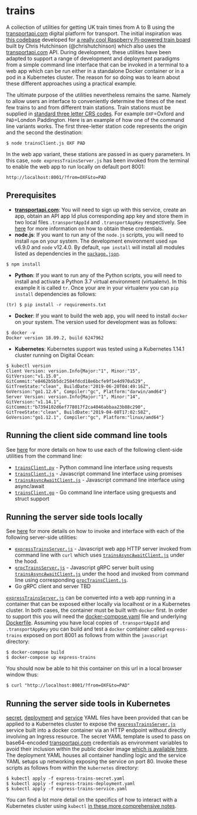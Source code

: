 # trains
A collection of utilities for getting UK train times from A to B using the [transportapi.com](transportapi.com) digital platform for transport.  The initial inspiration was [this codebase](https://github.com/chrishutchinson/train-departure-screen/blob/master/src/trains.py) developed for [a really cool Raspberry Pi-powered train board](https://twitter.com/chrishutchinson/status/1136743837244768257) built by Chris Hutchinson (@chrishutchinson) which also uses the [transportapi.com](transportapi.com) API.  During development, these utilities have been adapted to support a range of development and deployment paradigms from a simple command line interface that can be invoked in a terminal to a web app which can be run either in a standalone Docker container or in a pod in a Kubernetes cluster.  The reason for so doing was to learn about these different approaches using a practical example.

The ultimate purpose of the utilities nevertheless remains the same.  Namely to allow users an interface to conveniently determine the times of the next few trains to and from different train stations.  Train stations must be supplied in [standard three letter CRS codes](http://www.railwaycodes.org.uk/crs/CRS0.shtm).  For example `OXF`=Oxford and `PAD`=London Paddington. Here is an example of how one of the command line variants works.  The first three-letter station code represents the origin and the second the destination:
```
$ node trainsClient.js OXF PAD
```
In the web app variant, these stations are passed in as query parameters.  In this case, `node expressTrainsServer.js` has been invoked from the terminal to enable the web app to run locally on default port 8001:
```
http://localhost:8001/?from=OXF&to=PAD
```

## Prerequisites
* **[transportapi.com](transportapi.com)**: You will need to sign up with this service, create an app, obtain an API app Id plus corresponding app key and store them in two local files `.transportAppId` and `.transportAppKey` respectively.  See [here](https://developer.transportapi.com/) for more information on how to obtain these credentials.
* **node.js**: If you want to run any of the `node.js` scripts, you will need to install `npm` on your system.  The development environment used `npm` v6.9.0 and `node` v12.4.0.  By default, `npm install` will install all modules listed as dependencies in the [`package.json`](package.json).
```
$ npm install
```
* **Python**: If you want to run any of the Python scripts, you will need to install and activate a Python 3.7 virtual environment (virtualenv).  In this example it is called `tr`.  Once your are in your virtualenv you can `pip install` dependencies as follows:
```
(tr) $ pip install -r requirements.txt
```
* **Docker**: If you want to build the web app, you will need to install `docker` on your system.  The version used for development was as follows:
```
$ docker -v
Docker version 18.09.2, build 6247962
```
* **Kubernetes**: Kubernetes support was tested using a Kubernetes 1.14.1 cluster running on Digital Ocean:
```
$ kubectl version
Client Version: version.Info{Major:"1", Minor:"15", GitVersion:"v1.15.0", GitCommit:"e8462b5b5dc2584fdcd18e6bcfe9f1e4d970a529", GitTreeState:"clean", BuildDate:"2019-06-20T04:49:16Z", GoVersion:"go1.12.6", Compiler:"gc", Platform:"darwin/amd64"}
Server Version: version.Info{Major:"1", Minor:"14", GitVersion:"v1.14.1", GitCommit:"b7394102d6ef778017f2ca4046abbaa23b88c290", GitTreeState:"clean", BuildDate:"2019-04-08T17:02:58Z", GoVersion:"go1.12.1", Compiler:"gc", Platform:"linux/amd64"}
```

## Running the client side command line tools
See [here](CommandLineScripts.md) for more details on how to use each of the following client-side utilities from the command line:
* [`trainsClient.py`](python/trainsClient.py) - Python command line interface using requests
* [`trainsClient.js`](javascript/trainsClient.js) - Javascript command line interface using promises
* [`trainsAsyncAwaitClient.js`](javascript/trainsAsyncAwaitClient.js) - Javascript command line interface using async/await
* [`trainsClient.go`](go/trainsClient.go) - Go command line interface using grequests and struct support

## Running the server side tools locally
See [here](ServerSideScripts.md) for more details on how to invoke and interface with each of the following server-side utilities:
* [`expressTrainsServer.js`](javascript/expressTrainsServer.js) - Javascript web app HTTP server invoked from command line with `curl` which uses [`trainsAsyncAwaitClient.js`](javascript/trainsAsyncAwaitClient.js) under the hood.
* [`grpcTrainsServer.js`](javascript/grpcTrainsServer.js) - Javascript gRPC server built using [`trainsAsyncAwaitClient.js`](javascript/trainsAsyncAwaitClient.js) under the hood and invoked from command line using corresponding [`grpcTrainsClient.js`](javascript/grpcTrainsClient.js).
* Go gRPC client and server TBD

[`expressTrainsServer.js`](javascript/expressTrainsServer.js) can be converted into a web app running in a container that can be exposed either locally via localhost or in a Kubernetes cluster.  In both cases, the container must be built with `docker` first.  In order to support this you will need the [docker-compose.yaml](javascript/docker-compose.yaml) file and underlying [Dockerfile](javascript/Dockerfile).  Assuming you have local copies of `.transportAppId` and `.transportAppKey` you can build and test a `docker` container called `express-trains` exposed on port 8001 as follows from within the `javascript` directory:
```
$ docker-compose build
$ docker-compose up express-trains
```
You should now be able to hit this container on this url in a local browser window thus:
```
$ curl "http://localhost:8001/?from=OXF&to=PAD"
```
## Running the server side tools in Kubernetes
[secret](kubernetes/express-trains-secret.yaml), [deployment](kubernetes/express-trains-deployment.yaml) and [service](kubernetes/express-trains-service.yaml) YAML files have been provided that can be applied to a Kubernetes cluster to expose the [`expressTrainsServer.js`](javascript/expressTrainsServer.js) service built into a docker container via an HTTP endpoint without directly involving an Ingress resource.  The secret YAML template is used to pass on base64-encoded [transportapi.com](transportapi.com) credentials as environment variables to avoid their inclusion within the public docker image [which is available here](https://cloud.docker.com/u/malminhas/repository/docker/malminhas/express-trains/general).  The deployment YAML houses all container handling logic and the service YAML setups up networking exposing the service on port 80.  Invoke these scripts as follows from within the `kubernetes` directory:
```
$ kubectl apply -f express-trains-secret.yaml
$ kubectl apply -f express-trains-deployment.yaml
$ kubectl apply -f express-trains-service.yaml
```
You can find a lot more detail on the specifics of how to interact with a Kubernetes cluster using `kubectl` [in these more comprehensive notes](KubernetesNotes.md).
